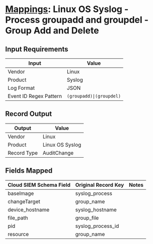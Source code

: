# [Mappings](README.md): Linux OS Syslog - Process groupadd and groupdel - Group Add and Delete

## Input Requirements

|Input|Value|
|-----|-----|
|Vendor|Linux|
|Product|Syslog|
|Log Format|JSON|
|Event ID Regex Pattern|`(groupadd)\|(groupdel)`|

## Record Output

|Output|Value|
|------|-----|
|Vendor|Linux|
|Product|Linux OS Syslog|
|Record Type|AuditChange|

## Fields Mapped

|Cloud SIEM Schema Field|Original Record Key|Notes|
|-----------------------|-------------------|-----|
|baseImage|syslog_process||
|changeTarget|group_name||
|device_hostname|syslog_hostname||
|file_path|group_file||
|pid|syslog_process_id||
|resource|group_name||


